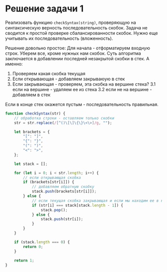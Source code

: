 # Решение задачи 1

Реализовать функцию `checkSyntax(string)`, проверяющую на синтаксическую верность последовательность скобок.
Задача не сводится к простой проверке сбалансированности скобок.
Нужно еще учитывать их последовательность (вложенность).

Решение довольно простое:
Для начала - отформатируем входную строк. Уберем все, кроме нужных нам скобок.
Суть алгоритма заключается в добавлении последней незакрытой скобки в стек.
А именно:
1. Проверяем какая скобка текущая
2. Если открывающая - добавляем закрываюую в стек
3. Если закрывающая - проверяем, эта скобка на вершине стека?
    3.1 если на вершине - удаляем ее из стека
    3.2 если не на вершине - добавляем в стек

Если в конце стек окажется пустым - последовательность правильная.

```js
function checkSyntax(str) {
	// обработка строки - оставляем только скобки
	str = str.replace(/[^()\[\]\{\}\<\>]/g, "");

	let brackets = {
		"[": "]",
		"{": "}",
		"(": ")",
		"<": ">",
	};

	let stack = [];

	for (let i = 0; i < str.length; i++) {
		// если открывающая скобка
		if (brackets[str[i]]) {
			// добавляем обратную скобку
			stack.push(brackets[str[i]]);
		} else {
			// если текущая скобка закрывающая и если мы находим ее в конце стэка - удаляем ее из стека
			if (str[i] === stack[stack.length - 1]) {
				stack.pop();
			} else {
				stack.push(str[i]);
			}
        }
	}

	if (stack.length === 0) {
		return 0;
    }
    
	return 1;
}
```